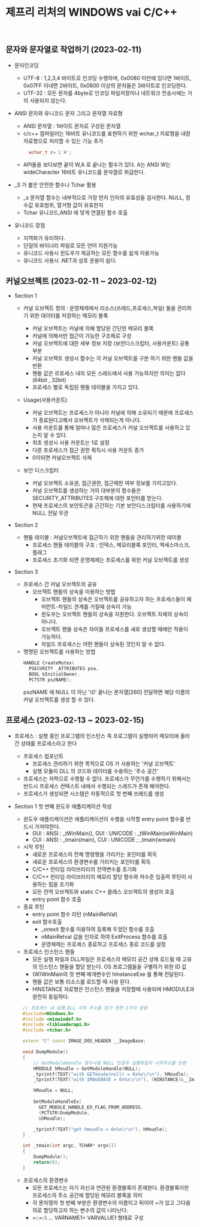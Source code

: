 # 제프리 리처의 WINDOWS vai C/C++

</br>

## 문자와 문자열로 작업하기 (2023-02-11)

- 문자인코딩 
  - UTF-8 : 1,2,3,4 바이트로 인코딩 수행하며, 0x0080 미만에 있다면 1바이트, 0x07FF 이내면 2바이트, 0x0800 이상의 문자들은 3바이트로 인코딩한다.
  - UTF-32 : 모든 문자를 4byte로 인코딩 파일저장이나 네트워크 전송시에는 거의 사용되지 않는다.

- ANSI 문자와 유니코드 문자 그리고 문자열 자료형
  - ANSI 문자열 : 1바이트 문자로 구성된 문자열
  - c/c++ 컴파일러는 16비트 유니코드를 표현하기 위한 wchar_t 자료형을 내장 자료형으로 처리할 수 있는 기능 추가 
    ```C++
      wchar_t c= L'A';
    ```
  - API들을 보다보면 끝이 W,A 로 끝나는 함수가 있다. A는 ANSI W는 wideCharacter 16비트 유니코드를 문자열로 취급한다.

- _S 가 붙은 안전한 함수나 Tchar 활용
  - _s 문자열 함수는 내부적으로 가장 먼저 인자의 유효성을 검사한다. NULL, 정수값 유효범위, 열거형 값이 유효한지 
  - Tchar 유니코드,ANSI 에 맞게 연결된 함수 호출 
 
- 유니코드 장점
  - 지역화가 유리하다.
  - 단일의 바이너리 파일로 모든 언어 지원가능
  - 유니코드 사용시 윈도우가 제공하는 모든 함수를 쉽게 이용가능
  - 유니코드 사용시 .NET과 상호 운용이 쉽다.



## 커널오브젝트 (2023-02-11 ~ 2023-02-12)
  
  - Section 1 
    - 커널 오브젝트 정의 : 운영체제에서 리소스(쓰레드,프로세스,파일) 들을 관리하기 위한 데이터를 저장하는 메모리 블록 
      - 커널 오브젝트는 커널에 의해 할당된 간단한 메모리 블록
      - 커널에 의해서만 접근이 가능한 구조체로 구성 
      - 커널 오브젝트에 대한 세부 정보 저장 (보안디스크립터, 사용카운트) 공통 부분
      - 커널 오브젝트 생성시 함수는 각 커널 오브젝트를 구분 하기 위한 핸들 값을 반환
      - 핸들 값은 르로세스 내의 모든 스레드에서 사용 가능하지만 의미는 없다 (64bit , 32bit)
      - 프로세스 별로 독립된 핸들 테이블을 가지고 있다. 

    - Usage(사용카운트) 
      - 커널 오브젝트는 프로세스가 아니라 커널에 의해 소유되기 때문에 프로세스가 종료된다고해서 오브젝트가 삭제되는게 아니다.
      - 사용 카운트를 통해 얼마나 많은 프로세스가 커널 오브젝트를 사용하고 있는지 알 수 있다.
      - 최초 생성시 사용 카운트는 1로 설정 
      - 다른 프로세스가 접근 권한 획득시 사용 카운트 증가
      - 0이되면 커널오브젝트 삭제
    
    - 보안 디스크립터
      - 커널 오브젝트 소유권, 접근권한, 접근제한 여부 정보를 가지고있다.
      - 커널 오브젝트를 생성하는 거의 대부분의 함수들은 SECURITY_ATTRIBUTES 구조체에 대한 포인터를 받는다.
      - 현재 프로세스의 보안토큰을 근간하는 기본 보안디스크립터를 사용하기에 NULL 전달 무관 

  - Section 2 
    - 핸들 테이블 : 커널오브젝트에 접근하기 위한 핸들을 관리하기위한 테이블 
      - 프로세스 핸들 테이블의 구조 : 인덱스, 메모리블록 포인터, 액세스마스크, 플래그 
      - 프로세스 초기화 되면 운영체제는 프로세스를 위한 커널 오브젝트를 생성 
      
  - Section 3 
    - 프로세스 간 커널 오브젝트의 공유 
      - 오브젝트 핸들의 상속을 이용하는 방법 
        - 오브젝트 핸들의 상속은 오브젝트를 공유하고자 하는 프로세스들이 페어런트-차일드 관계를 가질때 상속이 가능
        - 윈도우는 오브젝트 핸들의 상속을 지원한다. 오브젝트 자체의 상속이 아니다.
        - 오브젝트 핸들 상속은 차이들 프로세스를 새로 생성할 때에만 적용이 가능하다.
        - 차일드 프로세스는 어떤 핸들이 상속된 것인지 알 수 없다.
    - 명명된 오브젝트를 사용하는 방법
      ```C++
      HANDLE CreateMutex(
        PSECURITY _ATTRIBUTES psa,
        BOOL bInitialOwner,
        PCTSTR pszNAME); 
       ```
       pszNAME 에 NULL 이 아닌 '\0' 끝나는 문자열[260] 전달하면 해당 이름의 커널 오브젝트를 생성 할 수 있다.
       
## 프로세스 (2023-02-13 ~ 2023-02-15)

- 프로세스 : 실행 중인 프로그램의 인스턴스 즉 프로그램이 실행되어 메모리에 올라간 상태를 프로세스라고 한다
  - 프로세스 컴포넌트
    - 프로세스 관리하기 위한 목적으로 OS 가 사용하는 '커널 오브젝트'
    - 실행 모듈이 DLL 의 코드와 데이터를 수용하는 '주소 공간'
  - 프로세스는 자력으로 수행될 수 없다. 프로세스가 무언가를 수행하기 위해서는 반드시 프로세스 컨텍스트 내에서 수행되는 스레드가 존재 해야한다.
  - 프로세스가 생성되면 시스템은 자동적으로 첫 번째 쓰레드를 생성

- Section 1 첫 번째 윈도우 애플리케이션 작성 
  - 윈도우 애플리케이션은 애플리케이션이 수행을 시작할 entry point 함수를 반드시 가져야한다. 
    - GUI : ANSI : _tWinMain(), GUI : UNICODE : _tWinMain(wWinMain)
    - CUI : ANSI : _tmain(main), CUI : UNICODE ; _tmain(wmain)
  - 시작 루틴 
    - 새로운 프로세스의 전체 명령행을 가리키는 포인터를 획득
    - 새로운 프로세스의 환경변수를 가리키는 포인터를 획득
    - C/C++ 런타임 라이브러리의 전역변수를 초기화
    - C/C++ 런타임 라이브러리의 메모리 할당 함수와 저수준 입출력 루틴이 사용하는 힙을 초기화
    - 모든 전역 오브젝트와 static C++ 클래스 오브젝트의 생성자 호출
    - entry point 함수 호출 
  - 종료 루틴
    - entry point 함수 리턴 (nMainRetVal) 
    - exit 함수호출
      - _onexit 함수를 이용하여 등록해 두었던 함수를 호출
      - nMainRetval 값을 인자로 하여 ExitProcess 함수를  호출 
      - 운영체제는 프로세스 종료하고 프로세스 종료 코드를 설정
  - 프로세스 인스턴스 핸들
    - 모든 실행 파일과 DLL파일은 프로세스의 메모리 공간 상에 로드될 때 고유의 인스턴스 핸들을 할당 받는다. OS 프로그램들을 구별하기 위한 ID 값
    - (W)WinMain의 첫 번째 매개변수인 hInstanceExe 를 통해 전달된다.
    - 핸들 값은 보통 리소스를 로드할 때 사용 된다.
    - HINSTANCE 자료형은 인스턴스 핸들을 저장할때 사용되며 HMODULE과 완전히 동일하다.
   ```C++
      // 프로세스 내 실행,DLL 시작 주소를 얻기 위한 2가지 방법 
      #include<Windows.h>
      #include <minwindef.h>
      #include <libloaderapi.h>
      #include <tchar.h>

      extern "C" const IMAGE_DOS_HEADER __ImageBase;

      void DumpModule()
      {
	      // GetModuleHandle 함수사용 NULL 인경우 실행파일의 시작주소를 반환 
	      HMODULE hMoudle = GetModuleHandle(NULL); 
	      _tprintf(TEXT("with GETmoude(null) = 0x%x\r\n"), hMoudle);
	      _tprintf(TEXT("with IMAGEBASE = 0x%x\r\n"), (HINSTANCE)&__ImageBase);

	      hMoudle = NULL;
            
	      GetModuleHandleEx(
		    GET_MODULE_HANDLE_EX_FLAG_FROM_ADDRESS,
		    (PCTSTR)DumpModule,
		    &hMoudle);

	      _tprintf(TEXT("get hmoudle = 0x%x\r\n"), hMoudle);
      }

      int _tmain(int argc, TCHAR* argv[])	
      {
	      DumpModule();
	      return(0);
      } 
   ```
    - 프로세스의 환경변수 
      - 모든 프로세스는 자기 자신과 연관된 환경블록이 존재한다. 환경블록이란 프로세스의 주소 공간에 할당된 메모리 블록을 의미
      - 각 문자열의 첫 번째 부분은 환경변수의 이름이고 뒤이어 =가 있고 그다음의로 할당하고자 하는 변수의 값이 나타난다.
      - =::=::\ ... VARNAME1= VARVALUE1 형태로 구성 
      
   

